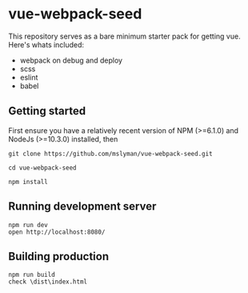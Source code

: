 # vue-webpack-seed
This repository serves as a bare minimum starter pack for getting vue. Here's whats included:
* webpack on debug and deploy
* scss
* eslint
* babel

## Getting started
First ensure you have a relatively recent version of NPM (>=6.1.0) and NodeJs (>=10.3.0) installed, then
```
git clone https://github.com/mslyman/vue-webpack-seed.git

cd vue-webpack-seed

npm install
```

## Running development server
```
npm run dev
open http://localhost:8080/
```

## Building production
```
npm run build
check \dist\index.html
```
